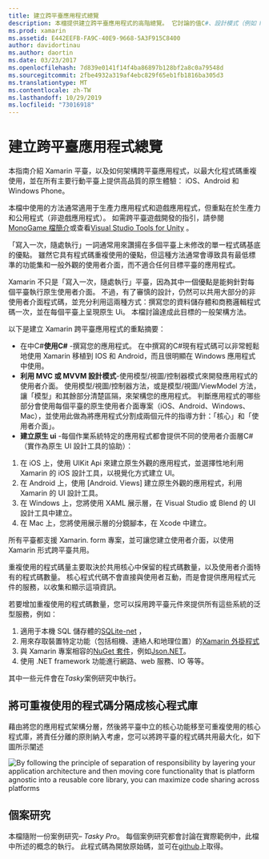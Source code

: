```yaml
---
title: 建立跨平臺應用程式總覽
description: 本檔提供建立跨平臺應用程式的高階總覽。 它討論的值C#、設計模式（例如 MVC/MVVM）和原生 ui。
ms.prod: xamarin
ms.assetid: E442EEFB-FA9C-40E9-9668-5A3F915C8400
author: davidortinau
ms.author: daortin
ms.date: 03/23/2017
ms.openlocfilehash: 7d839e0141f14f4ba86897b128bf2a8c0a79548d
ms.sourcegitcommit: 2fbe4932a319af4ebc829f65eb1fb1816ba305d3
ms.translationtype: MT
ms.contentlocale: zh-TW
ms.lasthandoff: 10/29/2019
ms.locfileid: "73016918"
---
```

# <a name="building-cross-platform-applications-overview"></a>建立跨平臺應用程式總覽

本指南介紹 Xamarin 平臺，以及如何架構跨平臺應用程式，以最大化程式碼重複使用，並在所有主要行動平臺上提供高品質的原生體驗： iOS、Android 和 Windows Phone。

本檔中使用的方法通常適用于生產力應用程式和遊戲應用程式，但重點在於生產力和公用程式（非遊戲應用程式）。 如需跨平臺遊戲開發的指引，請參閱[MonoGame 檔簡介](~/graphics-games/monogame/introduction/index.md)或查看[Visual Studio Tools for Unity](https://docs.microsoft.com/visualstudio/cross-platform/visual-studio-tools-for-unity) 。

「寫入一次，隨處執行」一詞通常用來讚揚在多個平臺上未修改的單一程式碼基底的優點。 雖然它具有程式碼重複使用的優點，但這種方法通常會導致具有最低標準的功能集和一般外觀的使用者介面，而不適合任何目標平臺的應用程式。

Xamarin 不只是「寫入一次，隨處執行」平臺，因為其中一個優點是能夠針對每個平臺執行原生使用者介面。 不過，有了審慎的設計，仍然可以共用大部分的非使用者介面程式碼，並充分利用這兩種方式：撰寫您的資料儲存體和商務邏輯程式碼一次，並在每個平臺上呈現原生 Ui。 本檔討論達成此目標的一般架構方法。

以下是建立 Xamarin 跨平臺應用程式的重點摘要：

- 在中C#**使用C#**  -撰寫您的應用程式。 在中撰寫的C#現有程式碼可以非常輕鬆地使用 Xamarin 移植到 IOS 和 Android，而且很明顯在 Windows 應用程式中使用。
- **利用 MVC 或 MVVM 設計模式**-使用模型/視圖/控制器模式來開發應用程式的使用者介面。 使用模型/視圖/控制器方法，或是模型/視圖/ViewModel 方法，讓「模型」和其餘部分清楚區隔，來架構您的應用程式。 判斷應用程式的哪些部分會使用每個平臺的原生使用者介面專案（iOS、Android、Windows、Mac），並使用此做為將應用程式分割成兩個元件的指導方針：「核心」和「使用者介面」。
- **建立原生 ui** -每個作業系統特定的應用程式都會提供不同的使用者介面層C# （實作為原生 UI 設計工具的協助）：

1. 在 iOS 上，使用 UIKit Api 來建立原生外觀的應用程式，並選擇性地利用 Xamarin 的 iOS 設計工具，以視覺化方式建立 UI。
1. 在 Android 上，使用 [Android. Views] 建立原生外觀的應用程式，利用 Xamarin 的 UI 設計工具。
1. 在 Windows 上，您將使用 XAML 展示層，在 Visual Studio 或 Blend 的 UI 設計工具中建立。
1. 在 Mac 上，您將使用展示層的分鏡腳本，在 Xcode 中建立。

所有平臺都支援 Xamarin. form 專案，並可讓您建立使用者介面，以使用 Xamarin 形式跨平臺共用。 

重複使用的程式碼量主要取決於共用核心中保留的程式碼數量，以及使用者介面特有的程式碼數量。 核心程式代碼不會直接與使用者互動，而是會提供應用程式元件的服務，以收集和顯示這項資訊。

若要增加重複使用的程式碼數量，您可以採用跨平臺元件來提供所有這些系統的泛型服務，例如：

1. 適用于本機 SQL 儲存體的[SQLite-net](https://www.nuget.org/packages/sqlite-net-pcl/) ，
1. 用來存取裝置特定功能（包括相機、連絡人和地理位置）的[Xamarin 外掛程式](https://xamarin.com/plugins)
1. 與 Xamarin 專案相容的[NuGet 套件](https://nuget.org)，例如[Json.NET](https://www.nuget.org/packages/Newtonsoft.Json/)。
1. 使用 .NET framework 功能進行網路、web 服務、IO 等等。

其中一些元件會在*Tasky*案例研究中執行。

 <a name="Separate_Reusable_Code_into_a_Core_Library" />

## <a name="separate-reusable-code-into-a-core-library"></a>將可重複使用的程式碼分隔成核心程式庫

藉由將您的應用程式架構分層，然後將平臺中立的核心功能移至可重複使用的核心程式庫，將責任分離的原則納入考慮，您可以將跨平臺的程式碼共用最大化，如下圖所示闡述

 ![](overview-images/layers2.png "By following the principle of separation of responsibility by layering your application architecture and then moving core functionality that is platform agnostic into a reusable core library, you can maximize code sharing across platforms")

 <a name="Case_Studies" />

## <a name="case-studies"></a>個案研究

本檔隨附一份案例研究– *Tasky Pro*。 每個案例研究都會討論在實際範例中，此檔中所述的概念的執行。 此程式碼為開放原始碼，並可在[github](https://github.com/xamarin/mobile-samples/)上取得。
